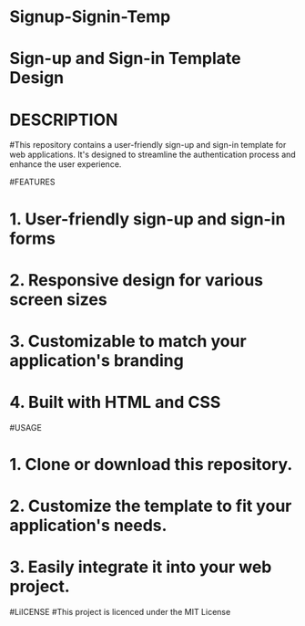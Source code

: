 # Signup-Signin-Temp
# Sign-up and Sign-in Template Design
# DESCRIPTION
#This repository contains a user-friendly sign-up and sign-in template for web applications. It's designed to streamline the authentication process and enhance the user experience.

#FEATURES
# 1. User-friendly sign-up and sign-in forms
# 2. Responsive design for various screen sizes
# 3. Customizable to match your application's branding
# 4. Built with HTML and CSS

#USAGE
# 1. Clone or download this repository.
# 2. Customize the template to fit your application's needs.
# 3. Easily integrate it into your web project.

#LiICENSE
#This project is licenced under the MIT License
